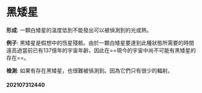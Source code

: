 # 黑矮星

**形成**: 一顆白矮星的溫度低到不能發出可以被偵測到的光或熱。

**例子**: 黑矮星是假想中的恆星殘骸。由於一顆白矮星要達到此種狀態所需要的時間遠高過當前已有137億年的宇宙年齡，因此在==現今的宇宙中尚不可能有黑矮星的存在==。

**檢測**: 如果有存在黑矮星，也很難被偵測到。因為它們只有很少的輻射。

#### 202107312440
